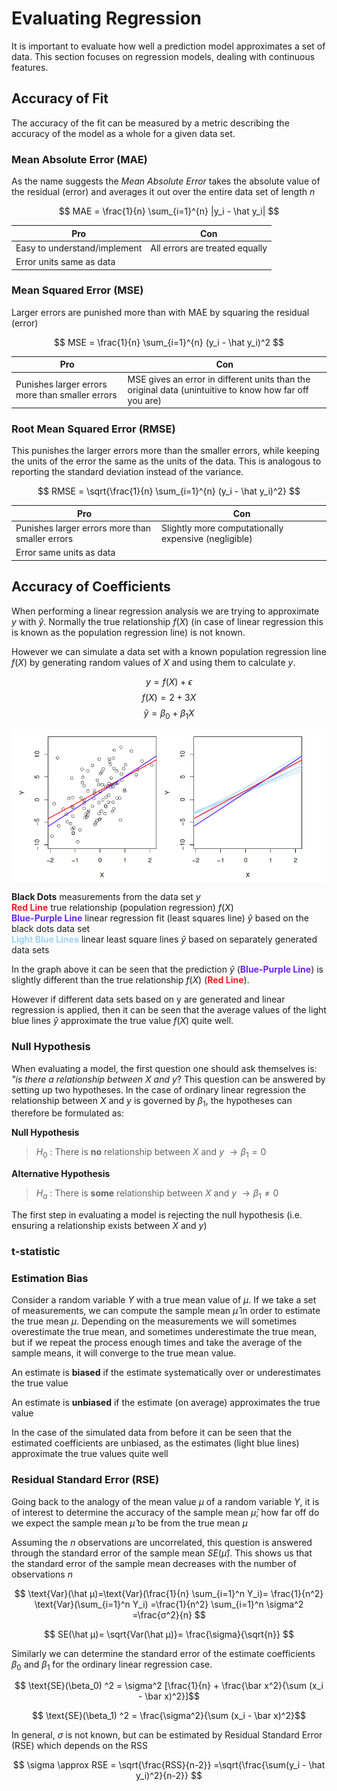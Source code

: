 # Evaluating Regression

It is important to evaluate how well a prediction model approximates a set of data. This section focuses on regression models, dealing with continuous features. 

## Accuracy of Fit
The accuracy of the fit can be measured by a metric describing the accuracy of the model as a whole for a given data set. 

### Mean Absolute Error (MAE)
As the name suggests the *Mean Absolute Error* takes the absolute value of the residual (error) and averages it out over the entire data set of length $n$

$$ MAE = \frac{1}{n} \sum_{i=1}^{n} |y_i - \hat y_i| $$
								

|Pro|Con|
|-|-|
|Easy to understand/implement|All errors are treated equally|
|Error units same as data||

### Mean Squared Error (MSE)
Larger errors are punished more than with MAE by squaring the residual (error)

$$ MSE = \frac{1}{n} \sum_{i=1}^{n} (y_i - \hat y_i)^2 $$

|Pro|Con|
|-|-|
|Punishes larger errors more than smaller errors|MSE gives an error in different units than the original data (unintuitive to know how far off you are)|

### Root Mean Squared Error (RMSE)
This punishes the larger errors more than the smaller errors, while keeping the units of the error the same as the units of the data. This is analogous to reporting the standard deviation instead of the variance. 

$$ RMSE = \sqrt{\frac{1}{n} \sum_{i=1}^{n} (y_i - \hat y_i)^2} $$


|Pro|Con|
|-|-|
|Punishes larger errors more than smaller errors|Slightly more computationally expensive (negligible)|
|Error same units as data||					

## Accuracy of Coefficients

When performing a linear regression analysis we are trying to approximate $y$ with $\hat y$. Normally the true relationship $f(X)$ (in case of linear regression this is known as the population regression line) is not known. 

 
However we can simulate a data set with a known population regression line $f(X)$ by generating random values of $X$ and using them to calculate $y$. 

$$ y = f(X) + \epsilon $$
$$ f(X) = 2 + 3X $$
$$\hat y = \beta_0 + \beta_1 X$$


<p align="center">
  <img src="../images/coefficient_accuracy.png" alt="adaboost_visualization" width="800px"/>
</p>

**Black Dots** measurements from the data set $y$  
<span style="color:#fa1c20">**Red Line**</span> 	true relationship (population regression) $f(X)$  
<span style="color:#6824ff">**Blue-Purple Line**</span>	linear regression fit (least squares line) $\hat y$ based on the black dots data set  
<span style="color:#9dd2fa">**Light Blue Lines**</span>	linear least square lines $\hat y$ based on separately generated data sets

In the graph above it can be seen that the prediction $\hat y$ (<span style="color:#6824ff">**Blue-Purple Line**</span>) is slightly different than the true relationship $f(X)$ (<span style="color:#fa1c20">**Red Line**</span>). 

However if different data sets based on y are generated and linear regression is applied, then it can be seen that the average values of the light blue lines $\hat y$ approximate the true value $f(X)$ quite well. 


### Null Hypothesis
When evaluating a model, the first question one should ask themselves is: *"is there a relationship between $X$ and $y$*? This question can be answered by setting up two hypotheses. In the case of ordinary linear regression the relationship between $X$ and $y$ is governed by $\beta_1$, the hypotheses can therefore be formulated as:

**Null Hypothesis**

> $H_0$ : There is **no** relationship between $X$ and $y$ $\rightarrow \beta_1 = 0$

**Alternative Hypothesis** 
> $H_a$ : There is **some** relationship between $X$ and $y$ $\rightarrow \beta_1 \neq 0$

The first step in evaluating a model is rejecting the null hypothesis (i.e. ensuring a relationship exists between $X$ and $y$)

### t-statistic








### Estimation Bias
Consider a random variable $Y$ with a true mean value of $μ$. If we take a set of measurements, we can compute the sample mean $\hat μ$ in order to estimate the true mean $μ$. Depending on the measurements we will sometimes overestimate the true mean, and sometimes underestimate the true mean, but if we repeat the process enough times and take the average of the sample means, it will converge to the true mean value. 

An estimate is **biased** if the estimate systematically over or underestimates the true value

An estimate is **unbiased**  if the estimate (on average) approximates the true value 

In the case of the simulated data from before it can be seen that the estimated coefficients are unbiased, as the estimates (light blue lines) approximate the true values quite well


### Residual Standard Error (RSE)
Going back to the analogy of the mean value $\mu$ of a random variable $Y$, it is of interest to determine the accuracy of the sample mean $\hat μ$; how far off do we expect the sample mean $\hat μ$  to be from the true mean $\mu$
 
Assuming the $n$ observations are uncorrelated, this question is answered through the standard error of the sample mean $SE(\hat μ)$. This shows us that the standard error of the sample mean decreases with the number of observations $n$

$$ \text{Var}(\hat μ)=\text{Var}(\frac{1}{n} \sum_{i=1}^n Y_i)= \frac{1}{n^2}  \text{Var}(\sum_{i=1}^n Y_i) =\frac{1}{n^2} \sum_{i=1}^n \sigma^2 =\frac{σ^2}{n} $$

$$ SE(\hat μ)= \sqrt{Var(\hat μ)}= \frac{\sigma}{\sqrt{n}} $$

Similarly we can determine the standard error of the estimate coefficients $β_0$  and $β_1$ for the ordinary linear regression case.

$$ \text{SE}(\beta_0) ^2  = \sigma^2 [\frac{1}{n} + \frac{\bar x^2}{\sum (x_i - \bar x)^2}]$$

$$ \text{SE}(\beta_1) ^2 = \frac{\sigma^2}{\sum (x_i - \bar x)^2}$$



In general, $\sigma$ is not known, but can be estimated by  Residual Standard Error (RSE) which depends on the RSS

$$ \sigma \approx RSE = \sqrt{\frac{RSS}{n-2}} =\sqrt{\frac{\sum(y_i - \hat y_i)^2}{n-2}} $$


